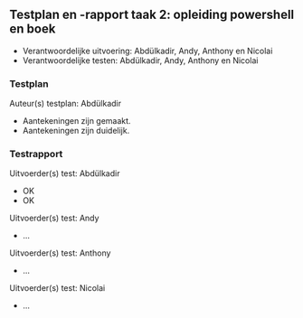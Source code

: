 ## Testplan en -rapport taak 2: opleiding powershell en boek

* Verantwoordelijke uitvoering: Abdülkadir, Andy, Anthony en Nicolai
* Verantwoordelijke testen: Abdülkadir, Andy, Anthony en Nicolai

### Testplan

Auteur(s) testplan: Abdülkadir

- Aantekeningen zijn gemaakt.
- Aantekeningen zijn duidelijk.


### Testrapport

Uitvoerder(s) test: Abdülkadir

- OK
- OK

Uitvoerder(s) test: Andy

- ...

Uitvoerder(s) test: Anthony

- ...

Uitvoerder(s) test: Nicolai

- ...